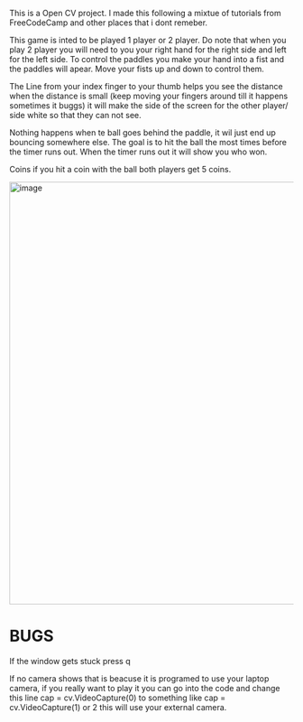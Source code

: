 This is a Open CV project. I made this following a mixtue of tutorials from FreeCodeCamp and other places that i dont remeber.

This game is inted to be played 1 player or 2 player. Do note that when you play 2 player you will need to you your right hand for the right side and left for the left side. 
To control the paddles you make your hand into a fist and the paddles will apear. Move your fists up and down to control them.

The Line from your index finger to your thumb helps you see the distance when the distance is small (keep moving your fingers around till it happens sometimes it buggs) it will make the side of the screen for the other player/ side white so that they can not see. 

Nothing happens when te ball goes behind the paddle, it wil just end up bouncing somewhere else. The goal is to hit the ball the most times before the timer runs out. When the timer runs out it will show you who won.

Coins if you hit a coin with the ball both players get 5 coins.


<img width="928" height="749" alt="image" src="https://github.com/user-attachments/assets/783e5d38-5d4f-4eab-8f1b-7ce243c6363b" />

# BUGS
If the window gets stuck press q

If no camera shows that is beacuse it is programed to use your laptop camera, if you really want to play it you can go into the code and change this line 
cap = cv.VideoCapture(0) to something like cap = cv.VideoCapture(1) or 2 this will use your external camera.



